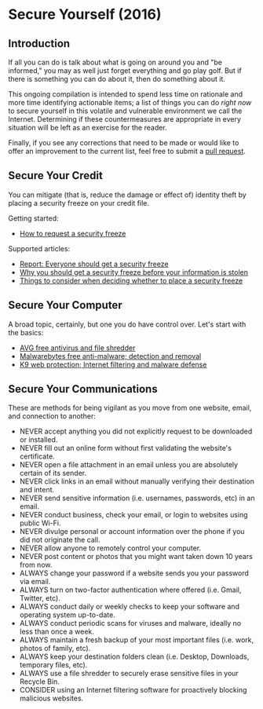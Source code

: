 # Secure Yourself (2016)

## Introduction
If all you can do is talk about what is going on around you and "be informed," you may as well just forget everything and go play golf. But if there is something you can do about it, then do something about it.

This ongoing compilation is intended to spend less time on rationale and more time identifying actionable items; a list of things you can do *right now* to secure yourself in this volatile and vulnerable environment we call the Internet. Determining if these countermeasures are appropriate in every situation will be left as an exercise for the reader.

Finally, if you see any corrections that need to be made or would like to offer an improvement to the current list, feel free to submit a [pull request](https://help.github.com/articles/using-pull-requests/).

## Secure Your Credit
You can mitigate (that is, reduce the damage or effect of) identity theft by placing a security freeze on your credit file.

Getting started:
- [How to request a security freeze](https://www.experian.com/consumer/security_freeze.html)

Supported articles:
- [Report: Everyone should get a security freeze](https://krebsonsecurity.com/2015/11/report-everyone-should-get-a-security-freeze/)
- [Why you should get a security freeze before your information is stolen](http://uspirg.org/sites/pirg/files/reports/USPIRGFREEZE_0.pdf)
- [Things to consider when deciding whether to place a security freeze](http://consumersunion.org/pdf/SecurityFreeze-Consider.pdf)

## Secure Your Computer
A broad topic, certainly, but one you do have control over. Let's start with the basics:
- [AVG free antivirus and file shredder](http://free.avg.com/us-en/homepage)
- [Malwarebytes free anti-malware; detection and removal](https://www.malwarebytes.org/antimalware/)
- [K9 web protection; Internet filtering and malware defense](http://www1.k9webprotection.com/#computer)

## Secure Your Communications
These are methods for being vigilant as you move from one website, email, and connection to another:
- NEVER accept anything you did not explicitly request to be downloaded or installed.
- NEVER fill out an online form without first validating the website's certificate.
- NEVER open a file attachment in an email unless you are absolutely certain of its sender.
- NEVER click links in an email without manually verifying their destination and intent.
- NEVER send sensitive information (i.e. usernames, passwords, etc) in an email.
- NEVER conduct business, check your email, or login to websites using public Wi-Fi.
- NEVER divulge personal or account information over the phone if you did not originate the call.
- NEVER allow anyone to remotely control your computer.
- NEVER post content or photos that you might want taken down 10 years from now.
- ALWAYS change your password if a website sends you your password via email.
- ALWAYS turn on two-factor authentication where offered (i.e. Gmail, Twitter, etc).
- ALWAYS conduct daily or weekly checks to keep your software and operating system up-to-date.
- ALWAYS conduct periodic scans for viruses and malware, ideally no less than once a week.
- ALWAYS maintain a fresh backup of your most important files (i.e. work, photos of family, etc).
- ALWAYS keep your destination folders clean (i.e. Desktop, Downloads, temporary files, etc).
- ALWAYS use a file shredder to securely erase sensitive files in your Recycle Bin.
- CONSIDER using an Internet filtering software for proactively blocking malicious websites.
